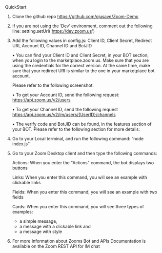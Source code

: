 QuickStart

1.	Clone the github repo https://github.com/ojusave/Zoom-Demo

2.	If you are not using the ‘Dev’ environment, comment out the following line: setting.setUrl('https://dev.zoom.us')

3.	Add the following values in config.js:
Client ID, Client Secret, Redirect URI, Account ID, Channel ID and BotJID

    •	You can find your Client ID and Client Secret, in your BOT section, when you login to the marketplace.zoom.us. Make sure that you are using the credentials for the correct version. At the same time, make sure that your redirect URI is similar to the one in your marketplace bot account.

    Please refer to the following screenshot:



    •	To get your Account ID, send the following request:
    https://api.zoom.us/v2/users

    •	To get your Channel ID, send the following request https://api.zoom.us/v2/im/users/{UserID}/channels


    •	The verify code and BotJID can be found, in the features section of your BOT. 
    Please refer to the following section for more details:


4.	Go to your Local terminal, and run the following command:
“node index.js”

5.	Go to your Zoom Desktop client and then type the following commands: 

      Actions:
      When you enter the "Actions" command, the bot displays two buttons

      Links:
      When you enter this command, you will see an example with clickable links

      Fields:
      When you enter this command, you will see an example with two fields 

      Cards:
      When you enter this command, you will see three types of examples: 
       - a simple message, 
       - a message with a clickable link and  
       - a message with style

6.	For more Information about Zooms Bot and APIs
       Documentation is available on the Zoom REST API for IM chat
